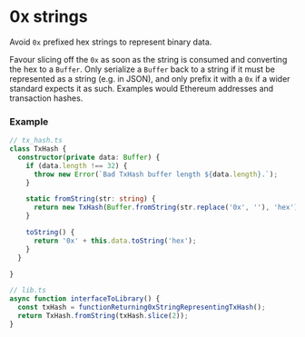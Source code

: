 # 0x strings

Avoid `0x` prefixed hex strings to represent binary data.

Favour slicing off the `0x` as soon as the string is consumed and converting the hex to a `Buffer`. Only serialize a `Buffer` back to a string if it must be represented as a string (e.g. in JSON), and only prefix it with a `0x` if a wider standard expects it as such. Examples would Ethereum addresses and transaction hashes.

### Example

```typescript
// tx_hash.ts
class TxHash {
  constructor(private data: Buffer) {
    if (data.length !== 32) {
      throw new Error(`Bad TxHash buffer length ${data.length}.`);
    }

    static fromString(str: string) {
      return new TxHash(Buffer.fromString(str.replace('0x', ''), 'hex'));
    }

    toString() {
      return '0x' + this.data.toString('hex');
    }
  }

}

// lib.ts
async function interfaceToLibrary() {
  const txHash = functionReturning0xStringRepresentingTxHash();
  return TxHash.fromString(txHash.slice(2));
}
```
